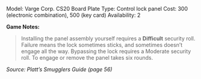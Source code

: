 Model: Varge Corp. CS20 Board Plate
Type: Control lock panel
Cost: 300 (electronic combination), 500 (key card)
Availability: 2

**Game Notes:**
> Installing the panel assembly yourself requires a **Difficult** security roll. Failure means the lock sometimes sticks, and sometimes doesn’t engage all the way. Bypassing the lock requires a Moderate security roll. To engage or remove the panel takes six rounds.

*Source: Platt’s Smugglers Guide (page 56)*